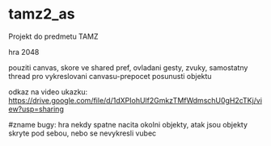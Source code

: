 # tamz2_as


Projekt do predmetu TAMZ

hra 2048

pouziti canvas, skore ve shared pref, ovladani gesty, zvuky, samostatny thread pro vykreslovani canvasu-prepocet posunusti objektu

odkaz na video ukazku:
 https://drive.google.com/file/d/1dXPIohUlf2GmkzTMfWdmschU0gH2cTKj/view?usp=sharing


#zname bugy:
  hra nekdy spatne nacita okolni objekty, atak jsou objekty skryte pod sebou, nebo se nevykresli vubec
  
